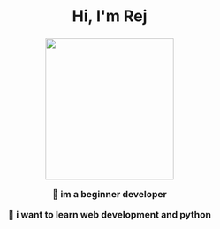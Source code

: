 <h1 align="center">Hi, I'm Rej</h1>
<h3 align="center"><p align="center"> <img width="232" height="256" src="https://cdn.discordapp.com/attachments/547262490493321267/1100701119937785937/emoji.gif"> </p> <p align="center"> 🌱 im a beginner developer </p> <p align="center"> 📖 i want to learn web development and python</p></h3>
